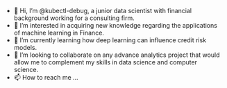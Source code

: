 - 👋 Hi, I’m @kubectl-debug, a junior data scientist with financial background working for a consulting firm.
- 👀 I’m interested in acquiring new knowledge regarding the applications of machine learning in Finance. 
- 🌱 I’m currently learning how deep learning can influence credit risk models.
- 💞️ I’m looking to collaborate on any advance analytics project that would allow me to complement my skills in data science and computer science.
- 📫 How to reach me ...

<!---
kubectl-debug/kubectl-debug is a ✨ special ✨ repository because its `README.md` (this file) appears on your GitHub profile.
You can click the Preview link to take a look at your changes.
--->

